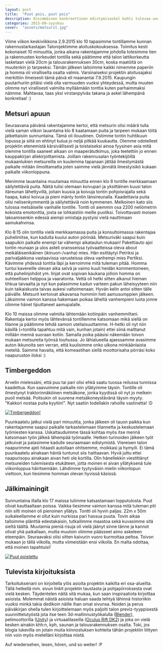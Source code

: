 ```yaml
---
layout: post
title:  "Puut pois, puut pois"
description: Ensimmäinen konkreettinen edistymisaskel kohti tulevaa unelmaa
categories: 2015-09-syyskuu
cover:  "assets/metsurit.jpg"
---
```


Viime viikon keskiviikkona 2.9.2015 klo 10 tapasimme tontillamme kunnan rakennustarkastajan Talorojektimme aloituskokouksessa. Toimitus kesti kokonaiset 10 minuuttia, jonka aikana rakentajamme johdolla totesimme tien ja rakennusten korkeudet tontilla sekä päätimme että talon lattikorkeutta lasketaan vielä 20cm ja talousrakennuksen 30cm, koska maatöitä on muutenkin jo tarpeeksi. Tämän jälkeen laitoimme kaikki nimemme paperiin ja homma oli viralliselta osalta valmis. Varsinaiseksi projektin aloitusajaksi merkittiin ilmeisesti tämä päivä eli maanantai 7.9.2015. Kaupungin puutarhuriin pitäisi vielä olla varmuuden vuoksi yhteydessä, mutta muuten olimme nyt virallisesti valmiita mylläämään tonttia kuten parhaimmaksi näimme. Mahtavaa, taas yksi virstanpylväs takana ja askel lähempänä konkretiaa! :)

## Metsuri apuun

Seuraavana päivänä rakentajamme kertoi, että metsurin olisi määrä tulla vielä saman viikon lauantaina klo 8 kaatamaan puita ja tarpeen mukaan töitä jatkettaisiin sunnuntaina. Tämä oli ilouutinen. Ostimme tontin huhtikuun lopussa ja siitä on ehtinyt kulua jo neljä pitkää kuukautta. Olemme odotelleet projektin etenemistä kärsivällisesti ja toistaiseksi ainoa fyysinen asia mitä olemme tontilla saaneet aikaan on maaperätutkimus, joka teetettiin jo ennen kauppakirjan allekirjoittamista. Joillain rakennusalan työntekijöillä mukaanlukien metsureilla on kuulemma tapanaan jättää ilmestymästä paikalle mitään ilmoittamatta joten saimme vielä jännätä ilmestyisikö kukaan paikalle viikonloppuna.

Menimme lauantaina muutamaa minuuttia ennen klo 8 tontille merkkaamaan säilytettäviä puita. Näitä tulisi olemaan koivupari ja yksittäinen kuusi talon itäreunan lähettyvillä, joitain kuusia ja koivuja tontin pohjoisrajalla sekä haapa, kaksi koivua ja pieni mänty tontin länsireunalla. Kaadettavia puita olisi nelisenkymmentä ja säilytettäviä noin kymmenen. Melkoinen kato siis tulossa metsäiselle vanhalle tontille. Tontti oli aiemmin osa 2200 neliömetrin kokoista emotonttia, josta se lohkaistiin meille puoliksi. Toivottavasti moisen lakoamisenkin edessä aiempi omistaja pystyisi vielä nauttimaan aamukahvinsa.

Klo 8:15 olin tontilla vielä merkkaamassa puita ja konsultoimassa rakentajaa puhelimitse, kun kadulta kuului auton pörinää. Metsuriväki saapui kuin saapuikin paikalle enempi tai vähempi aikataulun mukaan! Pakettiauto ajoi tontin reunaan ja ulos asteli oransseissa työvaatteissa oleva about meikäläisenikäinen (ikinuori-/vanha) mies. Hän esittäytyi Petriksi ja parivaljakkona vastaavissa varusteissa oleva vanhempi mies Pertiksi. Kävimme yhdessä tonttia läpi ja kerroimme mitä tuleman pitää. Homma tuntui kavereille olevan aika selvä ja vaimo kuuli heidän kommentoineen, että puhelinjohdot ym. linjat ovat sopivan kaukana jolloin homma on suhteellisen helppoa ja vaaratonta. Vettä oli hetki sitten alkanut hieman tihkua taivaalta ja nyt kun palasimme kadun varteen pakun läheisyyteen niin kuin taikaiskusta taivas aukesi valtoimenaan. Hyvän kelin antoi sitten tälle päivälle. Metsurit kertoivat alkavansa hommiin heti aamusumppien jälkeen. Läksimme vaimon kanssa hakemaan poikaa läheltä vanhempieni luota jonne olimme hänet tiputtaneet aamupalalle.

Klo 10 maissa olimme valmiita lähtemään kotiinpäin vanhemmiltani. Rakentaja kertoi myös lähtevänsä tontillemme katsomaan mikä siellä on tilanne ja päätimme tehdä samoin uteliaisuuttamme. H-hetki oli nyt niin käsillä (=tontilla tapahtuu mitä vain, kunhan jotain) ettei siinä malttanut millään mennä suoraan kotiin. Samalla poika pääsisi näkemään toivon mukaan metsureita työnsä touhussa. Jo lähialueella ajaessamme avasimme auton ikkunoita sen verran, että kuulisimme onko ulkona minkäänlaista meteliä. Saimme havaita, että komeastihan siellä moottorisaha pörräsi koko naapuruston iloksi :)

## Timbergeddon

Arvelin mielessäni, että puu tai pari olisi ehkä saatu tuossa reilussa tunnissa kaadettua. Kun saavuimme paikalle niin yllätyimme täysin. Tontille oli ilmestynyt traktorinnäköinen metsäkone, jonka kyydissä oli nyt jo melkein puoli metsää. Poitsukin oli suurena metsäkoneystävänä täysin myyty. "Kakkori nostaa puita kyytiin!". Nyt saatiin todellakin rahoille vastinetta! :D

<a href="http://vesanieminen.github.io/talorojekti/assets/metsurit.jpg" data-lightbox="falcon9-large" data-title="Timbergeddon!">
  <img src="http://vesanieminen.github.io/talorojekti/assets/metsurit.jpg" title="Timbergeddon!">
</a>

Puunkaatelu jatkui vielä pari minuuttia, jonka jälkeen oli tauon paikka kun rakentajamme saapui paikalle tarkastelemaan tilannetta ja keskustelemaan työmiesten kanssa. Uskaltauduimme tässä kohtaa myös itse mennä katsomaan työn jälkeä lähempää työmaalle. Hetken turinoiden jälkeen työt jatkuivat ja palasimme kadulle seuraamaan edistymistä. Viereisen talon naapurimme ajeli hitaasti autollaan ohitsemme, moikkasi ja hymyili. Ei tämä puunkaatelu ainakaan häntä tuntunut siis haittaavan. Hyvä juttu ettei naapurisopu ainakaan aivan heti ole kortilla. Olin hänellekkin viestittänyt metsureiden tulemisesta etukäteen, jotta moinen ei aivan yllätyksenä tule viikonloppua häiritsemään. Lähdimme tyytyväisin mielin viikonlopun viettoon, kun tiesimme homman olevan hyvissä käsissä.

## Jälkimainingit

Sunnuntaina illalla klo 17 maissa tulimme katsastamaan lopputulosta. Puut olivat kauttaaltaan poissa. Vaikka tiesimme vaimon kanssa mitä tuleman piti niin silti moinen oli pienoinen yllätys. Tontti oli hyvin paljas. 22m x 50m suikaleellamme ei ollut kuin nurkissa pari hassua puuta. Tovin aikaa talloimme plänttiä edestakaisin, tutkailimme maastoa sekä kuvasimme sitä sieltä täältä. Muutamia pieniä risuja oli vielä jäänyt sinne tänne ja kannot olivat yhä paikallaan, mutta muutoin olimme päässeet aimo askeleen eteenpäin. Seuraavaksi olisi sitten kaivurin vuoro kurmottaa peltoa. Toivon mukaan jo tällä viikolla, mutta viimeistään ensi viikolla. En malta odottaa, että moinen tapahtuisi!

<a href="http://vesanieminen.github.io/talorojekti/assets/puut_pois.jpg" data-lightbox="falcon9-large" data-title="Puut poistettu">
  <img src="http://vesanieminen.github.io/talorojekti/assets/puut_pois_small.jpg" title="Puut poistettu">
</a>

## Tulevista kirjoituksista

Tarkoituksenani on kirjoitella ylös asioita projektin kaikilta eri osa-alueilta. Tällä hetkellä mm. sivun linkit projektin taustasta ja pohjapiirroksesta ovat vielä kesken. Täydentelen näitä sitä mukaa, kun saan inspiraatiota kirjoittaa asioista. Molemmat näistä asioista haluan saada tehtyä lähinnä historiikin vuoksi minkä takia dedikoin näille ihan omat sivunsa. Noiden ja perus päiväkirjan ohella tulen kirjoittelemaan myös paljolti talon previz-tyyppisestä suunnittelutyöstä jota itse teen 3d-mallinnustyökalulla ([Blender](http://blender.org)), pelimoottorilla ([Unity](http://unity3d.com)) ja virtuaalilaseilla ([Oculus Rift DK2](https://www.oculus.com/en-us/dk2/)) ja joka on vielä kesken ainakin khh:n, kph, saunan ja talousrakennuksen osalta. Toki, jos blogia lukevilla on jotain muita kiinnostuksen kohteita tähän projektiin liittyen niin voin myös mielelläni kirjoittaa niistä.

Auf wiedersehen, lesen, hören, und so weiter! :P
